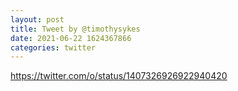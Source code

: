 ```yaml
--- 
layout: post 
title: Tweet by @timothysykes 
date: 2021-06-22 1624367866 
categories: twitter 
--- 
```

https://twitter.com/o/status/1407326926922940420